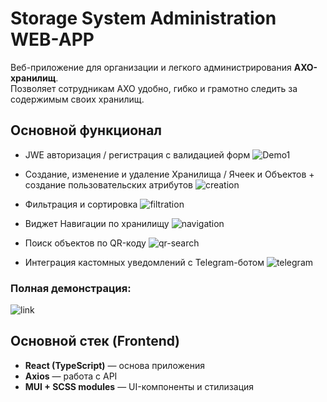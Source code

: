 # Storage System Administration WEB-APP

Веб-приложение для организации и легкого администрирования **АХО-хранилищ**.  
Позволяет сотрудникам АХО удобно, гибко и грамотно следить за содержимым своих хранилищ.

## Основной функционал

-    JWE авторизация / регистрация с валидацией форм
![Demo1](https://drive.google.com/uc?export=view&id=15ikZBf6MRnESbxD1Whq9WZqqizXM54OK)
  
-    Создание, изменение и удаление Хранилища / Ячеек и Объектов + cоздание пользовательских атрибутов
![creation]([https://i.imgur.com/a2HI9TW.gif](https://i.imgur.com/a2HI9TW.mp4))


-    Фильтрация и сортировка
![filtration](https://drive.google.com/uc?export=view&id=1sXaMDBtEDxt9fK2J0eIkQGn3ITst3HhS)

-    Виджет Навигации по хранилищу
![navigation](https://drive.google.com/uc?export=view&id=1P2XVWXk1MgmflruNhrRpufLuGcJq88lL)

-    Поиск объектов по QR-коду
![qr-search](https://drive.google.com/uc?export=view&id=1pkBNd74md-xGOnvDfXgoLHU1Ile0GmUQ)

-    Интеграция кастомных уведомлений с Telegram-ботом
![telegram](https://drive.google.com/uc?export=view&id=1x2PY8ix1pxCxi5_K1C2vT26JsYR2hph9)

### Полная демонстрация:
![link](https://drive.google.com/uc?export=view&id=1_M6gi6osxnetkpcnjIKLIeLxsnET_tn1)


## Основной стек (Frontend)

-   **React (TypeScript)** — основа приложения
-   **Axios** — работа с API
-   **MUI + SCSS modules** — UI-компоненты и стилизация

